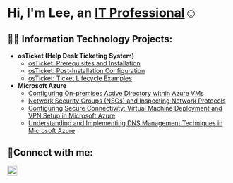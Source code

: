 <h1>Hi, I'm Lee, an <a href="https://linkedin.com/in/lee-jackson-b85a08174">IT Professional</a>☺</h1>

<h2>👨‍💻 Information Technology Projects:</h2>

- <b>osTicket (Help Desk Ticketing System)</b>
  - [osTicket: Prerequisites and Installation](https://github.com/leejack40/osticket-prereqs)
  - [osTicket: Post-Installation Configuration](https://github.com/leejack40/post-install-config)
  - [osTicket: Ticket Lifecycle Examples](https://github.com/leejack40/ticket-lifecycle)
- <b>Microsoft Azure</b>
  - [Configuring On-premises Active Directory within Azure VMs](https://github.com/leejack40/configure-ad)
  - [Network Security Groups (NSGs) and Inspecting Network Protocols](https://github.com/leejack40/azure-network-protocols)
  - [Configuring Secure Connectivity: Virtual Machine Deployment and VPN Setup in Microsoft Azure](https://github.com/leejack40/VPN-Setup)
  - [Understanding and Implementing DNS Management Techniques in Microsoft Azure](https://github.com/leejack40/DNS-Management)

<h2>🤳Connect with me:</h2>

[<img align="left" alt="Josh | LinkedIn" width="22px" src="https://cdn.jsdelivr.net/npm/simple-icons@v3/icons/linkedin.svg" />][linkedin]

[linkedin]: https://linkedin.com/in/lee-jackson-b85a08174
